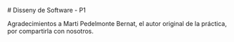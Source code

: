 # Disseny de Software - P1

Agradecimientos a Marti Pedelmonte Bernat, el autor original de la práctica,
por compartirla con nosotros.

